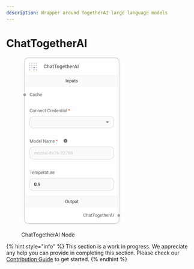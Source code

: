 ```yaml
---
description: Wrapper around TogetherAI large language models
---
```


# ChatTogetherAI

<figure><img src="../../../.gitbook/assets/image (68).png" alt="" width="266"><figcaption><p>ChatTogetherAI Node</p></figcaption></figure>

{% hint style="info" %}
This section is a work in progress. We appreciate any help you can provide in completing this section. Please check our [Contribution Guide](../../../contributing/) to get started.
{% endhint %}
